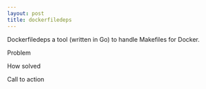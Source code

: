 ```yaml
---
layout: post
title: dockerfiledeps
---
```


Dockerfiledeps
a tool
(written in Go)
to handle Makefiles for Docker.

Problem

How solved

Call to action
